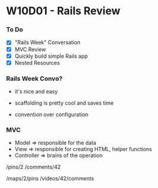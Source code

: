 # W10D01 - Rails Review

### To Do
- [x] "Rails Week" Conversation
- [x] MVC Review
- [x] Quickly build simple Rails app
- [x] Nested Resources

### Rails Week Convo?
* it's nice and easy
* scaffolding is pretty cool and saves time


* convention over configuration

### MVC
* Model => responsible for the data
* View => responsible for creating HTML, helper functions
* Controller => brains of the operation



/pins/2
/comments/42

/maps/2/pins 
/videos/42/comments





















